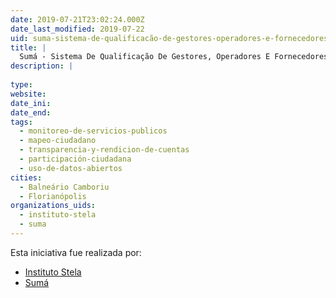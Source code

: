 ```yaml
---
date: 2019-07-21T23:02:24.000Z
date_last_modified: 2019-07-22
uid: suma-sistema-de-qualificacão-de-gestores-operadores-e-fornecedores-da-alimentacão-institucional
title: |
  Sumá - Sistema De Qualificação De Gestores, Operadores E Fornecedores Da Alimentação Institucional
description: |
  
type: 
website: 
date_ini: 
date_end: 
tags:
  - monitoreo-de-servicios-publicos
  - mapeo-ciudadano
  - transparencia-y-rendicion-de-cuentas
  - participación-ciudadana
  - uso-de-datos-abiertos
cities: 
  - Balneário Camboriu
  - Florianópolis
organizations_uids:
  - instituto-stela
  - suma
---
```


Esta iniciativa fue realizada por:

- [Instituto Stela](/organizaciones/instituto-stela)
- [Sumá](/organizaciones/suma)
